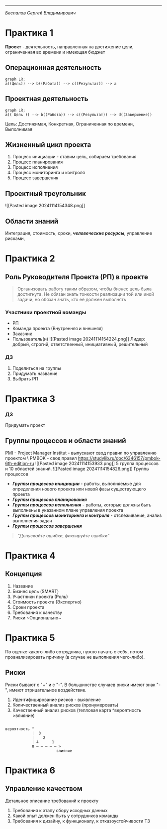 
---
$Беспалов$ $Сергей$ $Владимирович$ 
# Практика 1
__Проект__ - деятельность, направленная на достижение цели, ограниченная во времени и имеющая бюджет
## Операционная деятельность
```mermaid
graph LR;
a((Цель)) --> b((Работа)) --> c((Результат)) --> a
```
## Проектная деятельность
```mermaid
graph LR;
a(( Цель )) --> b((Работа)) --> c((Результат)) --> d((Завершение))
```
Цель: Достижимая, Конкретная, Ограниченная по времени, Выполнимая

## Жизненный цикл проекта
1. Процесс инициации - ставим цель, собираем требования
2. Процесс планирования
3. Процесс исполнения
4. Процесс мониторинга и контроля
5. Процесс завершения
## Проектный треугольник
![[Pasted image 20241114154348.png]]

## Области знаний
Интеграция, стоимость, сроки, ___человеческие ресурсы___, управление рисками, 
# Практика 2
## Роль Руководителя Проекта (РП) в проекте
> Организовать работу таким образом, чтобы бизнес цель была достигнута. Не обязан знать тонкости реализации той или иной задачи, но обязан знать, кто её должен выполнять

### Участники проектной команды
- РП
- Команда проекта (Внутренняя и внешняя)
- Заказчик
- Пользователь(и)
![[Pasted image 20241114154224.png]]
Лидер: добрый, строгий, ответственный, инициативный, решительный 
### ДЗ
1. Поделиться на группы 
2. Придумать название 
3. Выбрать РП


# Практика 3
### ДЗ
Придумать проект
## Группы процессов и области знаний
PMI - Project Manager Institut - выпускают свод правил по управлению проектом \ 
PMBOK - свод правил
https://studylib.ru/doc/6346157/pmbok-6th-edition-ru
![[Pasted image 20241114153933.png]]
5 группа процессов и 10 областей знаний. 
![[Pasted image 20241114154826.png]]
Группы процессов 
- ***Группы процессов инициации*** - работы, выполняемые для определения нового проекта или новой фазы существующего проекта 
- ***Группы процессов планирования*** 
- ***Группы процессов исполнения*** - работы, которые должны быть выполнены в указанном плане управления проекта 
- ***Группы процессов мониторинга и контроля*** - отслеживание, анализ выполнения задач 
- ***Группы процессов завершения*** 

> *"Допускайте ошибки, фиксируйте ошибки"*

# Практика 4
## Концепция
1. Название 
2. Бизнес цель (SMART)
3. Участники проекта (Роль)
4. Стоимость проекта (Экспертно)
5. Сроки проекта
6. Требования к качеству
7. Риски ~Опционально~
# Практика 5
По оценке какого-либо сотрудника, нужно начать с себя, потом проанализировать причину (в случае не выполнения чего-либо). 
## Риски

Риски бывают с "+" и с "-".  В большинстве случаев риски имеют знак "-", имеют отрицательное воздействие.
1. Идентифицирование рисков - выявление
2. Количественный анализ рисков (пронумеровать)
3. Качественный анализ рисков (тепловая карта ^вероятность >влияние)
```
 
вероятность ^
            |  3
            |    2
            | 4      1
            0 — — — — — >
                       влияние

```

# Практика 6
## Управление качеством
Детальное описание требований к проекту
1. Требования к этапу сбору исходных данных
2. Какой опыт должен быть у сотрудников команды
3. Требования к дизайну, к функционалу, к отказоустойчивости 
ТЗ